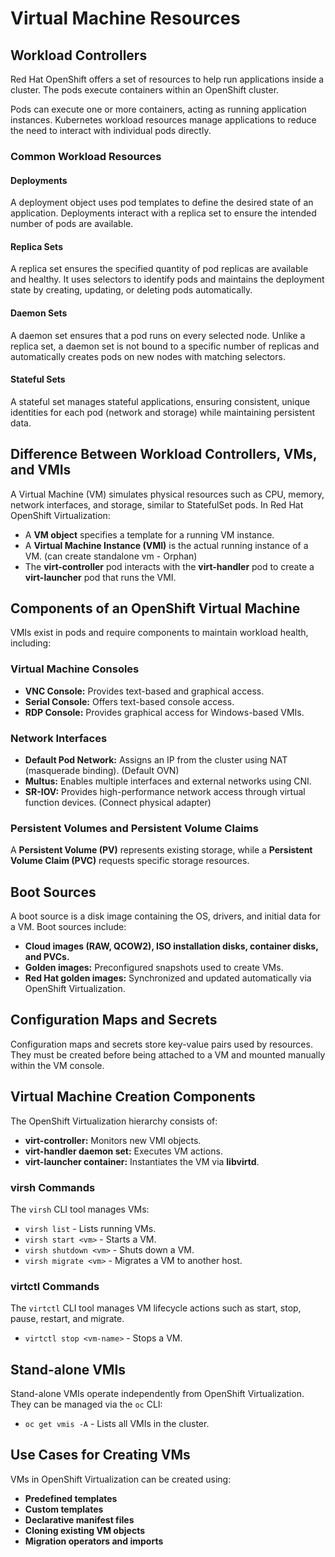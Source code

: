 # Virtual Machine Resources

## Workload Controllers

Red Hat OpenShift offers a set of resources to help run applications inside a cluster. The pods execute containers within an OpenShift cluster.

Pods can execute one or more containers, acting as running application instances. Kubernetes workload resources manage applications to reduce the need to interact with individual pods directly.

### Common Workload Resources

#### Deployments
A deployment object uses pod templates to define the desired state of an application. Deployments interact with a replica set to ensure the intended number of pods are available.

#### Replica Sets
A replica set ensures the specified quantity of pod replicas are available and healthy. It uses selectors to identify pods and maintains the deployment state by creating, updating, or deleting pods automatically.

#### Daemon Sets
A daemon set ensures that a pod runs on every selected node. Unlike a replica set, a daemon set is not bound to a specific number of replicas and automatically creates pods on new nodes with matching selectors.

#### Stateful Sets
A stateful set manages stateful applications, ensuring consistent, unique identities for each pod (network and storage) while maintaining persistent data.

## Difference Between Workload Controllers, VMs, and VMIs
A Virtual Machine (VM) simulates physical resources such as CPU, memory, network interfaces, and storage, similar to StatefulSet pods. In Red Hat OpenShift Virtualization:
- A **VM object** specifies a template for a running VM instance.
- A **Virtual Machine Instance (VMI)** is the actual running instance of a VM. (can create standalone vm - Orphan)
- The **virt-controller** pod interacts with the **virt-handler** pod to create a **virt-launcher** pod that runs the VMI.

## Components of an OpenShift Virtual Machine
VMIs exist in pods and require components to maintain workload health, including:

### Virtual Machine Consoles
- **VNC Console:** Provides text-based and graphical access.
- **Serial Console:** Offers text-based console access.
- **RDP Console:** Provides graphical access for Windows-based VMIs.

### Network Interfaces
- **Default Pod Network:** Assigns an IP from the cluster using NAT (masquerade binding). (Default OVN)
- **Multus:** Enables multiple interfaces and external networks using CNI.
- **SR-IOV:** Provides high-performance network access through virtual function devices. (Connect physical adapter)

### Persistent Volumes and Persistent Volume Claims
A **Persistent Volume (PV)** represents existing storage, while a **Persistent Volume Claim (PVC)** requests specific storage resources.

## Boot Sources
A boot source is a disk image containing the OS, drivers, and initial data for a VM. Boot sources include:
- **Cloud images (RAW, QCOW2), ISO installation disks, container disks, and PVCs.**
- **Golden images:** Preconfigured snapshots used to create VMs.
- **Red Hat golden images:** Synchronized and updated automatically via OpenShift Virtualization.

## Configuration Maps and Secrets
Configuration maps and secrets store key-value pairs used by resources. They must be created before being attached to a VM and mounted manually within the VM console.

## Virtual Machine Creation Components
The OpenShift Virtualization hierarchy consists of:
- **virt-controller:** Monitors new VMI objects.
- **virt-handler daemon set:** Executes VM actions.
- **virt-launcher container:** Instantiates the VM via **libvirtd**.

### virsh Commands
The `virsh` CLI tool manages VMs:
- `virsh list` - Lists running VMs.
- `virsh start <vm>` - Starts a VM.
- `virsh shutdown <vm>` - Shuts down a VM.
- `virsh migrate <vm>` - Migrates a VM to another host.

### virtctl Commands
The `virtctl` CLI tool manages VM lifecycle actions such as start, stop, pause, restart, and migrate.
- `virtctl stop <vm-name>` - Stops a VM.

## Stand-alone VMIs
Stand-alone VMIs operate independently from OpenShift Virtualization. They can be managed via the `oc` CLI:
- `oc get vmis -A` - Lists all VMIs in the cluster.

## Use Cases for Creating VMs
VMs in OpenShift Virtualization can be created using:
- **Predefined templates**
- **Custom templates**
- **Declarative manifest files**
- **Cloning existing VM objects**
- **Migration operators and imports**
